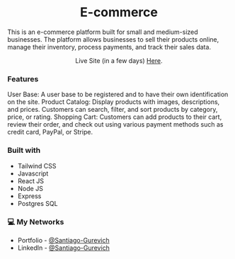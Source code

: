 <h1 align="center">
E-commerce
</h1>

<p>This is an e-commerce platform built for small and medium-sized businesses. The platform allows businesses to sell their products online, manage their inventory, process payments, and track their sales data.</p>

<p align="center">Live Site (in a few days) <a href="/">Here</a>.</p>


### Features
User Base: A user base to be registered and to have their own identification on the site.
Product Catalog: Display products with images, descriptions, and prices. Customers can search, filter, and sort products by category, price, or rating.
Shopping Cart: Customers can add products to their cart, review their order, and check out using various payment methods such as credit card, PayPal, or Stripe.


### Built with

- Tailwind CSS
- Javascript
- React JS
- Node JS
- Express
- Postgres SQL


### 💻 My Networks

- Portfolio - [@Santiago-Gurevich]('')
- LinkedIn - [@Santiago-Gurevich](https://www.linkedin.com/in/santiago-gurevich/)
